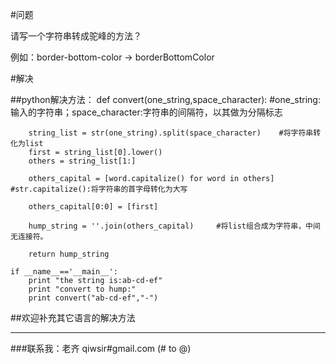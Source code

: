 #问题

请写一个字符串转成驼峰的方法？

例如：border-bottom-color -> borderBottomColor

#解决

##python解决方法：
    def convert(one_string,space_character):    #one_string:输入的字符串；space_character:字符串的间隔符，以其做为分隔标志

        string_list = str(one_string).split(space_character)    #将字符串转化为list
        first = string_list[0].lower()
        others = string_list[1:] 

        others_capital = [word.capitalize() for word in others]      #str.capitalize():将字符串的首字母转化为大写

        others_capital[0:0] = [first]

        hump_string = ''.join(others_capital)     #将list组合成为字符串，中间无连接符。

        return hump_string

    if __name__=='__main__':
        print "the string is:ab-cd-ef"
        print "convert to hump:"
        print convert("ab-cd-ef","-")
        

##欢迎补充其它语言的解决方法

--------------

###联系我：老齐 qiwsir#gmail.com (# to @)

